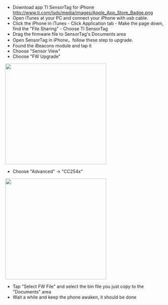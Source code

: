   - Download app TI SensorTag for iPhone
    [<http://www.ti.com/lsds/media/images/Apple_App_Store_Badge.png>](https://itunes.apple.com/app/ti-sensortag/id552918064?mt=8)
  - Open iTunes at your PC and connect your iPhone with usb cable.
  - Click the iPhone in iTunes - Click Application tab - Make the page
    down, find the "File Sharing" - Choose TI SensorTag
  - Drag the firmware file to SensorTag's Documents area
  - Open SensorTag in iPhone，follow these step to upgrade.
  - Found the iBeacons module and tap it
  - Choose "Sensor View"
  - Choose "FW
Upgrade"

<img src="http://7fvk57.com1.z0.glb.clouddn.com/ti_oad_2.png" width="320">

  - Choose "Advanced" -\>
"CC254x"

<img src="http://7fvk57.com1.z0.glb.clouddn.com/ti_oad_1.png" width="320">

  - Tap "Select FW File" and select the bin file you just copy to the
    "Documents" area
  - Wait a while and keep the phone awaken, it should be done